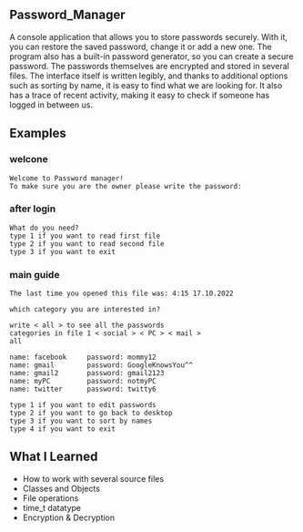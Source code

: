 ## Password_Manager
A console application that allows you to store passwords securely. With it, you can restore the saved password, change it or add a new one. The program also has a built-in password generator, so you can create a secure password. The passwords themselves are encrypted and stored in several files. The interface itself is written legibly, and thanks to additional options such as sorting by name, it is easy to find what we are looking for. It also has a trace of recent activity, making it easy to check if someone has logged in between us.

## Examples

### welcone
    Welcome to Password manager!
    To make sure you are the owner please write the password:
    
### after login
    What do you need?
    type 1 if you want to read first file
    type 2 if you want to read second file
    type 3 if you want to exit
    
###  main guide
    The last time you opened this file was: 4:15 17.10.2022

    which category you are interested in?

    write < all > to see all the passwords
    categories in file 1 < social > < PC > < mail >
    all
    
    name: facebook     password: mommy12
    name: gmail        password: GoogleKnowsYou^^
    name: gmail2       password: gmail2123
    name: myPC         password: notmyPC    
    name: twitter      password: twitty6

    type 1 if you want to edit passwords
    type 2 if you want to go back to desktop
    type 3 if you want to sort by names
    type 4 if you want to exit
    
## What I Learned
* How to work with several source files
* Classes and Objects
* File operations
* time_t datatype
* Encryption & Decryption
